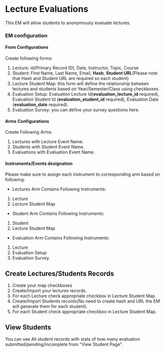 # Lecture Evaluations

This EM will allow students to anonymously evaluate lectures. 

### EM configuration

#### From Configurations
Create following forms:
1. Lecture: id(Primary Record ID), Date, Instructor, Topic, Course
2. Student: First Name, Last Name, Email, **Hash**, **Student URL**(Please note that Hash and Student URL are required so each student)
3. Lecture Student Map: this form will define the relationship between lectures and students based on Year/Semester/Class using checkboxes.
4. Evaluation Setup: Evaluation Lecture Id(**evaluation_lecture_id** required), Evaluation Student Id (**evaluation_student_id** required), Evaluation Date (**evaluation_date** required). 
5. Evaluation Survey: you can define your survey questions here. 


#### Arms Configurations
Create Following Arms:
1. Lectures with Lecture Event Name.
2. Students with Student Event Name.
3. Evaluations with Evaluation Event Name.

#### Instruments/Events designation
Please make sure to assign each instrument to corresponding arm based on following: 
* Lectures Arm Contains Following Instruments:
1. Lecture
2. Lecture Student Map
* Student Arm Contains Following Instruments:
1. Student 
2. Lecture Student Map
* Evaluation Arm Contains Following Instruments:
1. Lecture
2. Evaluation Setup 
3. Evaluation Survey. 

## Create Lectures/Students Records 
1. Create your map checkboxes 
2. Create/Import your lectures records.
3. For each Lecture check appropriate checkbox in Lecture Student Map. 
4. Create/Import Students records(No need to create hash and URL the EM will generate them for each student). 
5. For each Student check appropriate checkbox in Lecture Student Map. 


## View Students
You can see All student records with stats of how many evaluation submitted/pending/incomplete from "View Student Page".